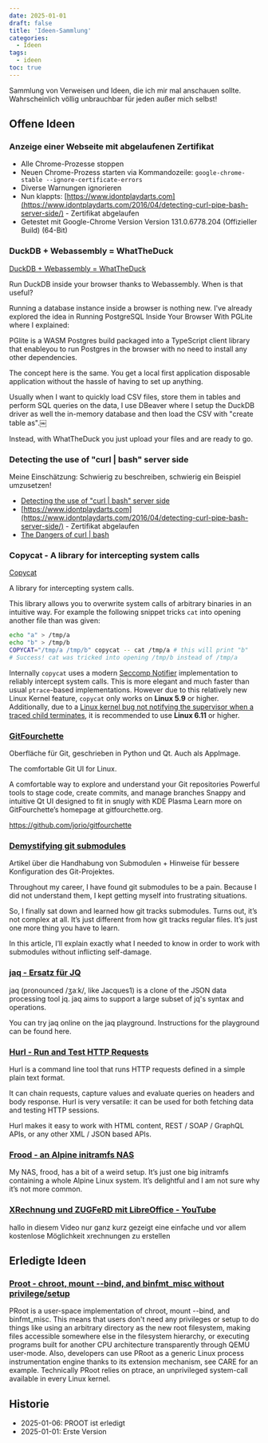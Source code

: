 ```yaml
---
date: 2025-01-01
draft: false
title: 'Ideen-Sammlung'
categories:
  - Ideen
tags:
  - ideen
toc: true
---
```


<!--Ideen-Sammlung-->
<!--==============-->

Sammlung von Verweisen und Ideen,
die ich mir mal anschauen sollte.
Wahrscheinlich völlig unbrauchbar
für jeden außer mich selbst!

<!--more-->

Offene Ideen
------------

### Anzeige einer Webseite mit abgelaufenen Zertifikat

- Alle Chrome-Prozesse stoppen
- Neuen Chrome-Prozess starten via Kommandozeile: `google-chrome-stable --ignore-certificate-errors`
- Diverse Warnungen ignorieren
- Nun klappts: [https://www.idontplaydarts.com](https://www.idontplaydarts.com/2016/04/detecting-curl-pipe-bash-server-side/) - Zertifikat abgelaufen
- Getestet mit Google-Chrome Version Version 131.0.6778.204 (Offizieller Build) (64-Bit)

### DuckDB + Webassembly = WhatTheDuck

[DuckDB + Webassembly = WhatTheDuck](https://www.i-programmer.info/news/84-database/17726-duckdb-webassembly-whattheduck.html)

Run DuckDB inside your browser thanks to Webassembly. When is that useful?

Running a database instance inside a browser is nothing new.
I've already explored the idea in Running PostgreSQL Inside Your Browser With PGLite where I explained:

PGlite is a WASM Postgres build packaged into a TypeScript client library that enableyou to run Postgres in the browser with no need to install any other dependencies.

The concept here is the same. You get a local first application
disposable application without the hassle of having to set up anything.

Usually when I want to quickly load CSV files, store them in tables and perform SQL queries on the data, I use DBeaver where I setup the DuckDB driver as well the in-memory database and then load the CSV with "create table as".￼

Instead, with WhatTheDuck you just upload your files and are ready to go.

### Detecting the use of "curl | bash" server side

Meine Einschätzung: Schwierig zu beschreiben, schwierig ein Beispiel
umzusetzen!

- [Detecting the use of "curl | bash" server side](https://www.reddit.com/r/linux/comments/92tt8s/detecting_the_use_of_curl_bash_server_side/?rdt=59648)
- [https://www.idontplaydarts.com](https://www.idontplaydarts.com/2016/04/detecting-curl-pipe-bash-server-side/) - Zertifikat abgelaufen
- [The Dangers of curl | bash](https://lukespademan.com/blog/the-dangers-of-curlbash/)

### Copycat - A library for intercepting system calls

[Copycat](https://github.com/vimpostor/copycat)

A library for intercepting system calls.

This library allows you to overwrite system calls of arbitrary binaries in an intuitive way.
For example the following snippet tricks `cat` into opening another file than was given:
```bash
echo "a" > /tmp/a
echo "b" > /tmp/b
COPYCAT="/tmp/a /tmp/b" copycat -- cat /tmp/a # this will print "b"
# Success! cat was tricked into opening /tmp/b instead of /tmp/a
```

Internally `copycat` uses a modern [Seccomp Notifier](https://man7.org/linux/man-pages/man2/seccomp_unotify.2.html) implementation to reliably intercept system calls.
This is more elegant and much faster than usual `ptrace`-based implementations. However due to this relatively new Linux Kernel feature, `copycat` only works on **Linux 5.9** or higher. Additionally, due to a [Linux kernel bug not notifying the supervisor when a traced child terminates](https://lore.kernel.org/all/20240628021014.231976-2-avagin@google.com/), it is recommended to use **Linux 6.11** or higher.

### [GitFourchette](https://gitfourchette.org/)

Oberfläche für Git, geschrieben in Python und Qt.
Auch als AppImage.

The comfortable Git UI for Linux.

A comfortable way to explore and understand your Git repositories
Powerful tools to stage code, create commits, and manage branches
Snappy and intuitive Qt UI designed to fit in snugly with KDE Plasma
Learn more on GitFourchette’s homepage at gitfourchette.org.

https://github.com/jorio/gitfourchette

### [Demystifying git submodules](https://www.cyberdemon.org/2024/03/20/submodules.html)

Artikel über die Handhabung von Submodulen + Hinweise
für bessere Konfiguration des Git-Projektes.

Throughout my career, I have found git submodules to be a pain. Because I did
not understand them, I kept getting myself into frustrating situations.

So, I finally sat down and learned how git tracks submodules. Turns out, it’s
not complex at all. It’s just different from how git tracks regular files.
It’s just one more thing you have to learn.

In this article, I’ll explain exactly what I needed to know in order to work
with submodules without inflicting self-damage.

### [jaq - Ersatz für JQ](https://github.com/01mf02/jaq/tree/v2.0.0)

jaq (pronounced /ʒaːk/, like Jacques1) is a clone of the JSON data processing
tool jq. jaq aims to support a large subset of jq's syntax and operations.

You can try jaq online on the jaq playground. Instructions for the playground
can be found here.

### [Hurl - Run and Test HTTP Requests](https://hurl.dev/)

Hurl is a command line tool that runs HTTP requests defined in a simple plain
text format.

It can chain requests, capture values and evaluate queries on headers and body
response. Hurl is very versatile: it can be used for both fetching data and
testing HTTP sessions.

Hurl makes it easy to work with HTML content, REST / SOAP / GraphQL APIs, or
any other XML / JSON based APIs.

### [Frood - an Alpine initramfs NAS](https://words.filippo.io/dispatches/frood)

My NAS, frood, has a bit of a weird setup. It’s just one big initramfs
containing a whole Alpine Linux system. It’s delightful and I am not sure why
it’s not more common.

### [XRechnung und ZUGFeRD mit LibreOffice - YouTube](https://m.youtube.com/watch?v=VDYWG_PZfPE)

hallo in diesem Video nur ganz kurz
gezeigt eine einfache und vor allem
kostenlose Möglichkeit xrechnungen zu
erstellen

Erledigte Ideen
---------------

### [Proot - chroot, mount --bind, and binfmt_misc without privilege/setup](https://proot-me.github.io/)

PRoot is a user-space implementation of chroot, mount --bind, and binfmt_misc. 
This means that users don't need any privileges or setup to do things like 
using an arbitrary directory as the new root filesystem, making files 
accessible somewhere else in the filesystem hierarchy, or executing programs 
built for another CPU architecture transparently through QEMU user-mode. Also, 
developers can use PRoot as a generic Linux process instrumentation engine 
thanks to its extension mechanism, see CARE for an example. Technically PRoot 
relies on ptrace, an unprivileged system-call available in every Linux kernel.

<!--
Veröffentlichungen:

- [PROOT: Dateisysteme ohne "roo]({{- ref "/blog/2025-01-07_proot-dateisystem-ohne-root" -}})
- [PROOT: Probleme bei langen Dateinamen]({{- ref "/blog/2025-01-10_proot-dateiname-maxlen" -}})
-->

<!--
Links
-----

- [PROOT: Dateisysteme ohne "roo]({{- ref "/blog/2025-01-07_proot-dateisystem-ohne-root" -}})
- [PROOT: Probleme bei langen Dateinamen]({{- ref "/blog/2025-01-10_proot-dateiname-maxlen" -}})
-->

Historie
--------

- 2025-01-06: PROOT ist erledigt
- 2025-01-01: Erste Version
